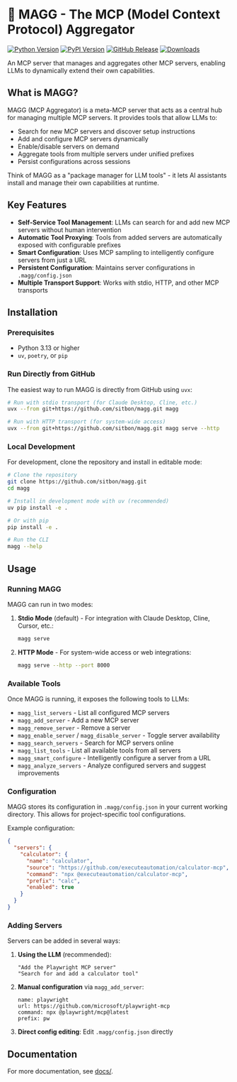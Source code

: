 # 🧲 MAGG - The MCP (Model Context Protocol) Aggregator

[![Python Version](https://img.shields.io/pypi/pyversions/magg?style=flat-square&logo=python&logoColor=white)](https://pypi.org/project/magg/)
[![PyPI Version](https://img.shields.io/pypi/v/magg?style=flat-square&logo=pypi&logoColor=white)](https://pypi.org/project/magg/)
[![GitHub Release](https://img.shields.io/github/v/release/sitbon/magg?style=flat-square&logo=github)](https://github.com/sitbon/magg/releases)
[![Downloads](https://img.shields.io/pypi/dm/magg?style=flat-square)](https://pypistats.org/packages/magg)

An MCP server that manages and aggregates other MCP servers, enabling LLMs to dynamically extend their own capabilities.

## What is MAGG?

MAGG (MCP Aggregator) is a meta-MCP server that acts as a central hub for managing multiple MCP servers. It provides tools that allow LLMs to:

- Search for new MCP servers and discover setup instructions
- Add and configure MCP servers dynamically
- Enable/disable servers on demand
- Aggregate tools from multiple servers under unified prefixes
- Persist configurations across sessions

Think of MAGG as a "package manager for LLM tools" - it lets AI assistants install and manage their own capabilities at runtime.

## Key Features

- **Self-Service Tool Management**: LLMs can search for and add new MCP servers without human intervention
- **Automatic Tool Proxying**: Tools from added servers are automatically exposed with configurable prefixes
- **Smart Configuration**: Uses MCP sampling to intelligently configure servers from just a URL
- **Persistent Configuration**: Maintains server configurations in `.magg/config.json`
- **Multiple Transport Support**: Works with stdio, HTTP, and other MCP transports

## Installation

### Prerequisites

- Python 3.13 or higher
- `uv`, `poetry`, or `pip`

### Run Directly from GitHub

The easiest way to run MAGG is directly from GitHub using `uvx`:

```bash
# Run with stdio transport (for Claude Desktop, Cline, etc.)
uvx --from git+https://github.com/sitbon/magg.git magg

# Run with HTTP transport (for system-wide access)
uvx --from git+https://github.com/sitbon/magg.git magg serve --http
```

### Local Development

For development, clone the repository and install in editable mode:

```bash
# Clone the repository
git clone https://github.com/sitbon/magg.git
cd magg

# Install in development mode with uv (recommended)
uv pip install -e .

# Or with pip
pip install -e .

# Run the CLI
magg --help
```

## Usage

### Running MAGG

MAGG can run in two modes:

1. **Stdio Mode** (default) - For integration with Claude Desktop, Cline, Cursor, etc.:
   ```bash
   magg serve
   ```

2. **HTTP Mode** - For system-wide access or web integrations:
   ```bash
   magg serve --http --port 8000
   ```

### Available Tools

Once MAGG is running, it exposes the following tools to LLMs:

- `magg_list_servers` - List all configured MCP servers
- `magg_add_server` - Add a new MCP server
- `magg_remove_server` - Remove a server
- `magg_enable_server` / `magg_disable_server` - Toggle server availability
- `magg_search_servers` - Search for MCP servers online
- `magg_list_tools` - List all available tools from all servers
- `magg_smart_configure` - Intelligently configure a server from a URL
- `magg_analyze_servers` - Analyze configured servers and suggest improvements

### Configuration

MAGG stores its configuration in `.magg/config.json` in your current working directory. This allows for project-specific tool configurations.

Example configuration:
```json
{
  "servers": {
    "calculator": {
      "name": "calculator",
      "source": "https://github.com/executeautomation/calculator-mcp",
      "command": "npx @executeautomation/calculator-mcp",
      "prefix": "calc",
      "enabled": true
    }
  }
}
```

### Adding Servers

Servers can be added in several ways:

1. **Using the LLM** (recommended):
   ```
   "Add the Playwright MCP server"
   "Search for and add a calculator tool"
   ```

2. **Manual configuration** via `magg_add_server`:
   ```
   name: playwright
   url: https://github.com/microsoft/playwright-mcp
   command: npx @playwright/mcp@latest
   prefix: pw
   ```

3. **Direct config editing**: Edit `.magg/config.json` directly

## Documentation

For more documentation, see [docs/](docs/index.md).
